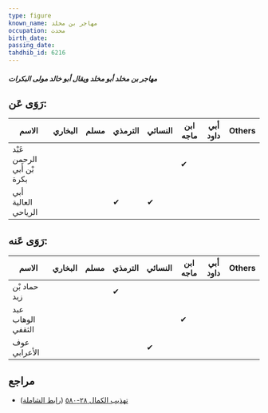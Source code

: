 ```yaml
---
type: figure
known_name: مهاجر بن مخلد
occupation: محدث
birth_date:
passing_date:
tahdhib_id: 6216
---
```

##### مهاجر بن مخلد أبو مخلد ويقال أبو خالد مولى البكرات

## رَوَى عَن:
| الاسم                      | البخاري | مسلم | الترمذي | النسائي | ابن ماجه | أبي داود | Others |
| -------------------------- | ------- | ---- | ------- | ------- | -------- | -------- | ------ |
| عَبْد الرحمن بْن أَبي بكرة |         |      |         |         | ✔        |          |        |
| أبي العالية الرياحي        |         |      | ✔       | ✔       |          |          |        |
## رَوَى عَنه:
| الاسم             | البخاري | مسلم | الترمذي | النسائي | ابن ماجه | أبي داود | Others |
| ----------------- | ------- | ---- | ------- | ------- | -------- | -------- | ------ |
| حماد بْن زيد      |         |      | ✔       |         |          |          |        |
| عبد الوهاب الثقفي |         |      |         |         | ✔        |          |        |
| عوف الأعرابي      |         |      |         | ✔       |          |          |        |
## مراجع
- [تهذيب الكمال ٢٨-٥٨٠](obsidian://open?vault=Tahdhib-al-Kamal&file=Figures/٦٢١٦-مهاجر%20بن%20مخلد%20أبو%20مخلد%20ويقال%20أبو%20خالد%20مولى%20البكرات) ([رابط الشاملة](https://shamela.ws/book/3722/15555))